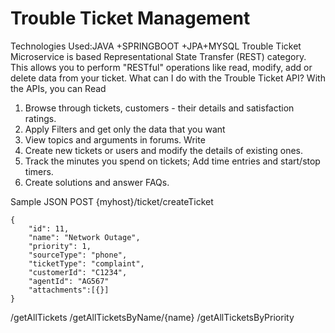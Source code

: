 # Trouble Ticket Management
Technologies Used:JAVA +SPRINGBOOT +JPA+MYSQL
Trouble Ticket Microservice is based Representational State Transfer (REST) category. This allows you to perform "RESTful" operations like read, modify, add or delete data from your ticket.
What can I do with the Trouble Ticket API?
With the APIs, you can
Read
1.	Browse through tickets, customers - their details and satisfaction ratings.
2.	Apply Filters and get only the data that you want
3.	View topics and arguments in forums.
Write
1.	Create new tickets or users and modify the details of existing ones.
2.	Track the minutes you spend on tickets; Add time entries and start/stop timers.
3.	Create solutions and answer FAQs.


Sample JSON
POST
{myhost}/ticket/createTicket

    {
        "id": 11,
        "name": "Network Outage",
        "priority": 1,
        "sourceType": "phone",
        "ticketType": "complaint",
        "customerId": "C1234",
        "agentId": "AG567"
        "attachments":[{}]
    }
   /getAllTickets
	 /getAllTicketsByName/{name}
	 /getAllTicketsByPriority
  
    
    

